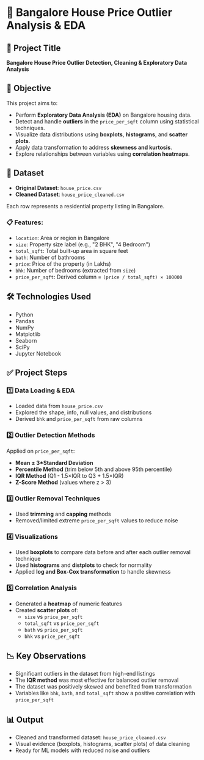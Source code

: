 # 🏡 Bangalore House Price Outlier Analysis & EDA

## 📌 Project Title
**Bangalore House Price Outlier Detection, Cleaning & Exploratory Data Analysis**

## 🎯 Objective

This project aims to:
- Perform **Exploratory Data Analysis (EDA)** on Bangalore housing data.
- Detect and handle **outliers** in the `price_per_sqft` column using statistical techniques.
- Visualize data distributions using **boxplots**, **histograms**, and **scatter plots**.
- Apply data transformation to address **skewness and kurtosis**.
- Explore relationships between variables using **correlation heatmaps**.

## 📂 Dataset

- **Original Dataset**: `house_price.csv`
- **Cleaned Dataset**: `house_price_cleaned.csv`

Each row represents a residential property listing in Bangalore.

### 📋 Features:
- `location`: Area or region in Bangalore
- `size`: Property size label (e.g., "2 BHK", "4 Bedroom")
- `total_sqft`: Total built-up area in square feet
- `bath`: Number of bathrooms
- `price`: Price of the property (in Lakhs)
- `bhk`: Number of bedrooms (extracted from `size`)
- `price_per_sqft`: Derived column = `(price / total_sqft) × 100000`

## 🛠️ Technologies Used

- Python
- Pandas
- NumPy
- Matplotlib
- Seaborn
- SciPy
- Jupyter Notebook

## ✅ Project Steps

### 1️⃣ Data Loading & EDA
- Loaded data from `house_price.csv`
- Explored the shape, info, null values, and distributions
- Derived `bhk` and `price_per_sqft` from raw columns

### 2️⃣ Outlier Detection Methods
Applied on `price_per_sqft`:
- **Mean ± 3*Standard Deviation**
- **Percentile Method** (trim below 5th and above 95th percentile)
- **IQR Method** (Q1 - 1.5×IQR to Q3 + 1.5×IQR)
- **Z-Score Method** (values where z > 3)

### 3️⃣ Outlier Removal Techniques
- Used **trimming** and **capping** methods
- Removed/limited extreme `price_per_sqft` values to reduce noise

### 4️⃣ Visualizations
- Used **boxplots** to compare data before and after each outlier removal technique
- Used **histograms** and **distplots** to check for normality
- Applied **log and Box-Cox transformation** to handle skewness

### 5️⃣ Correlation Analysis
- Generated a **heatmap** of numeric features
- Created **scatter plots** of:
  - `size` vs `price_per_sqft`
  - `total_sqft` vs `price_per_sqft`
  - `bath` vs `price_per_sqft`
  - `bhk` vs `price_per_sqft`

## 📉 Key Observations

- Significant outliers in the dataset from high-end listings
- The **IQR method** was most effective for balanced outlier removal
- The dataset was positively skewed and benefited from transformation
- Variables like `bhk`, `bath`, and `total_sqft` show a positive correlation with `price_per_sqft`

## 📊 Output

- Cleaned and transformed dataset: `house_price_cleaned.csv`
- Visual evidence (boxplots, histograms, scatter plots) of data cleaning
- Ready for ML models with reduced noise and outliers
